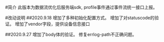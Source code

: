 #简介
此版本为数据流优化后服务端sdk, profile事件通过事件流统一接口上报。

#改动说明
##2020.9.18
增加了多种初始化配置方式。
增加了对statuscode的验证。
增加了vendor字段，提供设备信息接口

##2020.9.27
增加了body体的验证。
修复errlog-path不正确问题。



